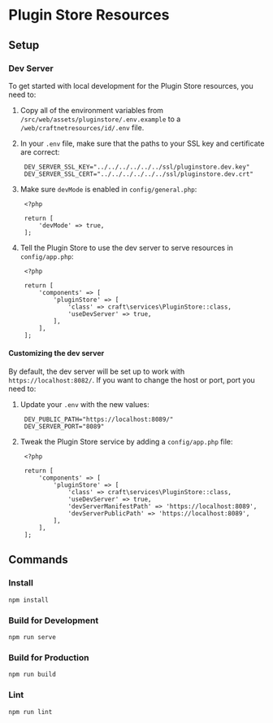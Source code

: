 # Plugin Store Resources

## Setup

### Dev Server

To get started with local development for the Plugin Store resources, you need to: 

1. Copy all of the environment variables from `/src/web/assets/pluginstore/.env.example` to a `/web/craftnetresources/id/.env` file.
2. In your `.env` file, make sure that the paths to your SSL key and certificate are correct:
 
        DEV_SERVER_SSL_KEY="../../../../../../ssl/pluginstore.dev.key"
        DEV_SERVER_SSL_CERT="../../../../../../ssl/pluginstore.dev.crt"
3. Make sure `devMode` is enabled in `config/general.php`:
        
        <?php

        return [
            'devMode' => true,
        ];
4. Tell the Plugin Store to use the dev server to serve resources in `config/app.php`:
        
        <?php
        
        return [
            'components' => [
                'pluginStore' => [
                    'class' => craft\services\PluginStore::class,
                    'useDevServer' => true,
                ],
            ],
        ];


#### Customizing the dev server

By default, the dev server will be set up to work with `https://localhost:8082/`. If you want to change the host or port, port you need to:
1. Update your `.env` with the new values:

        DEV_PUBLIC_PATH="https://localhost:8089/"
        DEV_SERVER_PORT="8089"
        
2. Tweak the Plugin Store service by adding a `config/app.php` file:

        <?php
        
        return [
            'components' => [
                'pluginStore' => [
                    'class' => craft\services\PluginStore::class,
                    'useDevServer' => true,
                    'devServerManifestPath' => 'https://localhost:8089',
                    'devServerPublicPath' => 'https://localhost:8089',
                ],
            ],
        ];

## Commands

### Install
    npm install
    
### Build for Development
    npm run serve

### Build for Production
    npm run build

### Lint
    npm run lint
